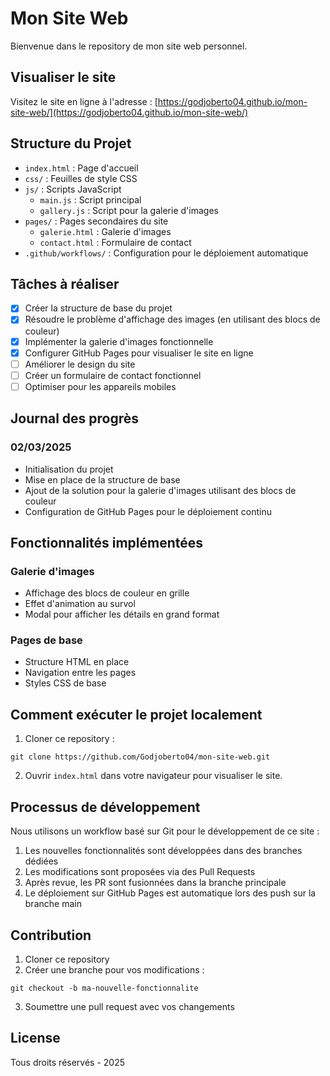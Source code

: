 # Mon Site Web

Bienvenue dans le repository de mon site web personnel.

## Visualiser le site

Visitez le site en ligne à l'adresse : [https://godjoberto04.github.io/mon-site-web/](https://godjoberto04.github.io/mon-site-web/)

## Structure du Projet

- `index.html` : Page d'accueil
- `css/` : Feuilles de style CSS
- `js/` : Scripts JavaScript
  - `main.js` : Script principal
  - `gallery.js` : Script pour la galerie d'images
- `pages/` : Pages secondaires du site
  - `galerie.html` : Galerie d'images
  - `contact.html` : Formulaire de contact
- `.github/workflows/` : Configuration pour le déploiement automatique

## Tâches à réaliser

- [x] Créer la structure de base du projet
- [x] Résoudre le problème d'affichage des images (en utilisant des blocs de couleur)
- [x] Implémenter la galerie d'images fonctionnelle
- [x] Configurer GitHub Pages pour visualiser le site en ligne
- [ ] Améliorer le design du site
- [ ] Créer un formulaire de contact fonctionnel
- [ ] Optimiser pour les appareils mobiles

## Journal des progrès

### 02/03/2025
- Initialisation du projet
- Mise en place de la structure de base
- Ajout de la solution pour la galerie d'images utilisant des blocs de couleur
- Configuration de GitHub Pages pour le déploiement continu

## Fonctionnalités implémentées

### Galerie d'images
- Affichage des blocs de couleur en grille
- Effet d'animation au survol
- Modal pour afficher les détails en grand format

### Pages de base
- Structure HTML en place
- Navigation entre les pages
- Styles CSS de base

## Comment exécuter le projet localement

1. Cloner ce repository :
```
git clone https://github.com/Godjoberto04/mon-site-web.git
```

2. Ouvrir `index.html` dans votre navigateur pour visualiser le site.

## Processus de développement

Nous utilisons un workflow basé sur Git pour le développement de ce site :

1. Les nouvelles fonctionnalités sont développées dans des branches dédiées
2. Les modifications sont proposées via des Pull Requests
3. Après revue, les PR sont fusionnées dans la branche principale
4. Le déploiement sur GitHub Pages est automatique lors des push sur la branche main

## Contribution

1. Cloner ce repository
2. Créer une branche pour vos modifications :
```
git checkout -b ma-nouvelle-fonctionnalite
```
3. Soumettre une pull request avec vos changements

## License

Tous droits réservés - 2025